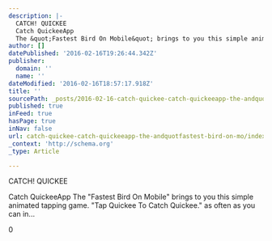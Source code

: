 ```yaml
---
description: |-
  CATCH! QUICKEE
  Catch QuickeeApp
  The &quot;Fastest Bird On Mobile&quot; brings to you this simple animated tapping game. &quot;Tap Quickee To Catch Quickee.&quot
author: []
datePublished: '2016-02-16T19:26:44.342Z'
publisher:
  domain: ''
  name: ''
dateModified: '2016-02-16T18:57:17.918Z'
title: ''
sourcePath: _posts/2016-02-16-catch-quickee-catch-quickeeapp-the-andquotfastest-bird-on-mo.md
published: true
inFeed: true
hasPage: true
inNav: false
url: catch-quickee-catch-quickeeapp-the-andquotfastest-bird-on-mo/index.html
_context: 'http://schema.org'
_type: Article

---
```

CATCH! QUICKEE

Catch QuickeeApp
The "Fastest Bird On Mobile" brings to you this simple animated tapping game. "Tap Quickee To Catch Quickee." as often as you can in...

0